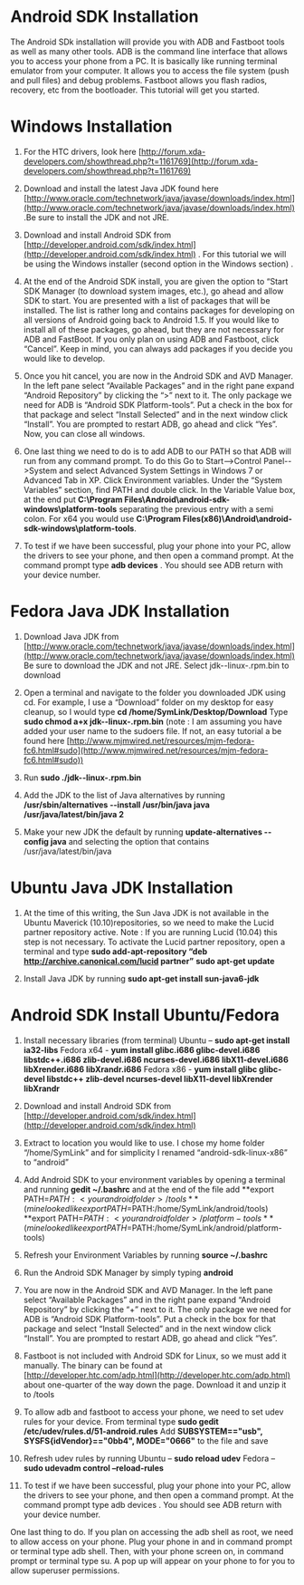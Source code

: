 # Android SDK Installation

The Android SDk installation will provide you with ADB and Fastboot tools as well as many other tools. ADB is the command line interface that allows you to access your phone from a PC. It is basically like running terminal emulator from your computer. It allows you to access the file system (push and pull files) and debug problems. Fastboot allows you flash radios, recovery, etc from the bootloader. This tutorial will get you started.

# Windows Installation

1. For the HTC drivers, look here [http://forum.xda-developers.com/showthread.php?t=1161769](http://forum.xda-developers.com/showthread.php?t=1161769)

2. Download and install the latest Java JDK found here [http://www.oracle.com/technetwork/java/javase/downloads/index.html](http://www.oracle.com/technetwork/java/javase/downloads/index.html) .Be sure to install the JDK and not JRE.

3. Download and install Android SDK from [http://developer.android.com/sdk/index.html](http://developer.android.com/sdk/index.html) . For this tutorial we will be using the Windows installer (second option in the Windows section) .

4. At the end of the Android SDK install, you are given the option to “Start SDK Manager (to download system images, etc.), go ahead and allow SDK to start. You are presented with a list of packages that will be installed. The list is rather long and contains packages for developing on all versions of Android going back to Android 1.5. If you would like to install all of these packages, go ahead, but they are not necessary for ADB and FastBoot. If you only plan on using ADB and Fastboot, click “Cancel”. Keep in mind, you can always add packages if you decide you would like to develop.

5. Once you hit cancel, you are now in the Android SDK and AVD Manager. In the left pane select “Available Packages” and in the right pane expand “Android Repository” by clicking the “>” next to it. The only package we need for ADB is “Android SDK Platform-tools”. Put a check in the box for that package and select “Install Selected” and in the next window click “Install”. You are prompted to restart ADB, go ahead and click “Yes”. Now, you can close all windows.

6. One last thing we need to do is to add ADB to our PATH so that ADB will run from any command prompt. To do this Go to Start-->Control Panel-->System and select Advanced System Settings in Windows 7 or Advanced Tab in XP. Click Environment variables. Under the “System Variables” section, find PATH and double click. In the Variable Value box, at the end put **C:\Program Files\Android\android-sdk-windows\platform-tools** separating the previous entry with a semi colon. For x64 you would use **C:\Program Files(x86)\Android\android-sdk-windows\platform-tools**.

7. To test if we have been successful, plug your phone into your PC, allow the drivers to see your phone, and then open a command prompt. At the command prompt type **adb devices** . You should see ADB return with your device number. 

# Fedora Java JDK Installation

1. Download Java JDK from [http://www.oracle.com/technetwork/java/javase/downloads/index.html](http://www.oracle.com/technetwork/java/javase/downloads/index.html) Be sure to download the JDK and not JRE.
Select jdk-<version>-linux-<platform>.rpm.bin to download

2. Open a terminal and navigate to the folder you downloaded JDK using cd. For example, I use a “Download” folder on my desktop for easy cleanup, so I would type **cd /home/SymLink/Desktop/Download**
Type **sudo chmod a+x jdk-<version>-linux-<platform>.rpm.bin** (note : I am assuming you have added your user name to the sudoers file. If not, an easy tutorial a be found here [http://www.mjmwired.net/resources/mjm-fedora-fc6.html#sudo](http://www.mjmwired.net/resources/mjm-fedora-fc6.html#sudo))

3. Run **sudo ./jdk-<version>-linux-<platform>.rpm.bin**

4. Add the JDK to the list of Java alternatives by running
**/usr/sbin/alternatives --install /usr/bin/java java /usr/java/latest/bin/java 2**

5. Make your new JDK the default by running **update-alternatives --config java** and selecting the option that contains /usr/java/latest/bin/java

# Ubuntu Java JDK Installation

1. At the time of this writing, the Sun Java JDK is not available in the Ubuntu Maverick (10.10)repositories, so we need to make the Lucid partner repository active. Note : If you are running Lucid (10.04) this step is not necessary. To activate the Lucid partner repository, open a terminal and type
**sudo add-apt-repository “deb http://archive.canonical.com/lucid partner”**
**sudo apt-get update**

2. Install Java JDK by running **sudo apt-get install sun-java6-jdk**

# Android SDK Install Ubuntu/Fedora

1. Install necessary libraries (from terminal)
Ubuntu – **sudo apt-get install ia32-libs**
Fedora x64 - **yum install glibc.i686 glibc-devel.i686 libstdc++.i686 zlib-devel.i686 ncurses-devel.i686 libX11-devel.i686 libXrender.i686 libXrandr.i686**
Fedora x86 - **yum install glibc glibc-devel libstdc++ zlib-devel ncurses-devel libX11-devel libXrender libXrandr**

2. Download and install Android SDK from [http://developer.android.com/sdk/index.html](http://developer.android.com/sdk/index.html)

3. Extract to location you would like to use. I chose my home folder “/home/SymLink” and for simplicity I renamed “android-sdk-linux-x86” to “android”

4. Add Android SDK to your environment variables by opening a terminal and running **gedit ~/.bashrc** and at the end of the file add
**export PATH=$PATH:<your android folder>/tools** (mine looked like export PATH=$PATH:/home/SymLink/android/tools)
**export PATH=$PATH:<your android folder>/platform-tools** (mine looked like export PATH=$PATH:/home/SymLink/android/platform-tools)

5. Refresh your Environment Variables by running **source ~/.bashrc**

6. Run the Android SDK Manager by simply typing **android**

7. You are now in the Android SDK and AVD Manager. In the left pane select “Available Packages” and in the right pane expand “Android Repository” by clicking the “+” next to it. The only package we need for ADB is “Android SDK Platform-tools”. Put a check in the box for that package and select “Install Selected” and in the next window click “Install”. You are prompted to restart ADB, go ahead and click “Yes”.

8. Fastboot is not included with Android SDK for Linux, so we must add it manually. The binary can be found at [http://developer.htc.com/adp.html](http://developer.htc.com/adp.html) about one-quarter of the way down the page. Download it and unzip it to <your android folder>/tools

9. To allow adb and fastboot to access your phone, we need to set udev rules for your device. From terminal type
**sudo gedit /etc/udev/rules.d/51-android.rules**
Add **SUBSYSTEM=="usb", SYSFS{idVendor}=="0bb4", MODE="0666"** to the file and save

10. Refresh udev rules by running
Ubuntu – **sudo reload udev**
Fedora – **sudo udevadm control –reload-rules**

11. To test if we have been successful, plug your phone into your PC, allow the drivers to see your phone, and then open a command prompt. At the command prompt type adb devices . You should see ADB return with your device number.

One last thing to do. If you plan on accessing the adb shell as root, we need to allow access on your phone. Plug your phone in and in command prompt or terminal type adb shell. Then, with your phone screen on, in command prompt or terminal type su. A pop up will appear on your phone to for you to allow superuser permissions.

